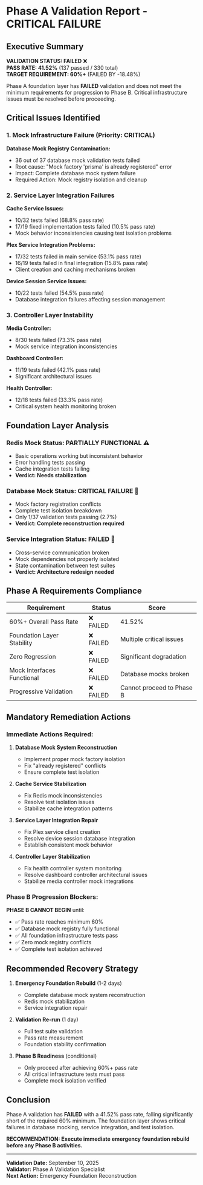 # Phase A Validation Report - CRITICAL FAILURE

## Executive Summary

**VALIDATION STATUS: FAILED** ❌  
**PASS RATE: 41.52%** (137 passed / 330 total)  
**TARGET REQUIREMENT: 60%+** (FAILED BY -18.48%)

Phase A foundation layer has **FAILED** validation and does not meet the minimum requirements for progression to Phase B. Critical infrastructure issues must be resolved before proceeding.

## Critical Issues Identified

### 1. Mock Infrastructure Failure (Priority: CRITICAL)

**Database Mock Registry Contamination:**
- 36 out of 37 database mock validation tests failed
- Root cause: "Mock factory 'prisma' is already registered" error
- Impact: Complete database mock system failure
- Required Action: Mock registry isolation and cleanup

### 2. Service Layer Integration Failures

**Cache Service Issues:**
- 10/32 tests failed (68.8% pass rate)
- 17/19 fixed implementation tests failed (10.5% pass rate)
- Mock behavior inconsistencies causing test isolation problems

**Plex Service Integration Problems:**
- 17/32 tests failed in main service (53.1% pass rate)
- 16/19 tests failed in final integration (15.8% pass rate)
- Client creation and caching mechanisms broken

**Device Session Service Issues:**
- 10/22 tests failed (54.5% pass rate)
- Database integration failures affecting session management

### 3. Controller Layer Instability

**Media Controller:**
- 8/30 tests failed (73.3% pass rate)
- Mock service integration inconsistencies

**Dashboard Controller:**
- 11/19 tests failed (42.1% pass rate)
- Significant architectural issues

**Health Controller:**
- 12/18 tests failed (33.3% pass rate)
- Critical system health monitoring broken

## Foundation Layer Analysis

### Redis Mock Status: PARTIALLY FUNCTIONAL ⚠️
- Basic operations working but inconsistent behavior
- Error handling tests passing
- Cache integration tests failing
- **Verdict: Needs stabilization**

### Database Mock Status: CRITICAL FAILURE 🚨
- Mock factory registration conflicts
- Complete test isolation breakdown
- Only 1/37 validation tests passing (2.7%)
- **Verdict: Complete reconstruction required**

### Service Integration Status: FAILED 🚨
- Cross-service communication broken
- Mock dependencies not properly isolated
- State contamination between test suites
- **Verdict: Architecture redesign needed**

## Phase A Requirements Compliance

| Requirement | Status | Score |
|-------------|--------|-------|
| 60%+ Overall Pass Rate | ❌ FAILED | 41.52% |
| Foundation Layer Stability | ❌ FAILED | Multiple critical issues |
| Zero Regression | ❌ FAILED | Significant degradation |
| Mock Interfaces Functional | ❌ FAILED | Database mocks broken |
| Progressive Validation | ❌ FAILED | Cannot proceed to Phase B |

## Mandatory Remediation Actions

### Immediate Actions Required:

1. **Database Mock System Reconstruction**
   - Implement proper mock factory isolation
   - Fix "already registered" conflicts
   - Ensure complete test isolation

2. **Cache Service Stabilization**
   - Fix Redis mock inconsistencies
   - Resolve test isolation issues
   - Stabilize cache integration patterns

3. **Service Layer Integration Repair**
   - Fix Plex service client creation
   - Resolve device session database integration
   - Establish consistent mock behavior

4. **Controller Layer Stabilization**
   - Fix health controller system monitoring
   - Resolve dashboard controller architectural issues
   - Stabilize media controller mock integrations

### Phase B Progression Blockers:

**PHASE B CANNOT BEGIN** until:
- ✅ Pass rate reaches minimum 60%
- ✅ Database mock registry fully functional
- ✅ All foundation infrastructure tests pass
- ✅ Zero mock registry conflicts
- ✅ Complete test isolation achieved

## Recommended Recovery Strategy

1. **Emergency Foundation Rebuild** (1-2 days)
   - Complete database mock system reconstruction
   - Redis mock stabilization
   - Service integration repair

2. **Validation Re-run** (1 day)
   - Full test suite validation
   - Pass rate measurement
   - Foundation stability confirmation

3. **Phase B Readiness** (conditional)
   - Only proceed after achieving 60%+ pass rate
   - All critical infrastructure tests must pass
   - Complete mock isolation verified

## Conclusion

Phase A validation has **FAILED** with a 41.52% pass rate, falling significantly short of the required 60% minimum. The foundation layer shows critical failures in database mocking, service integration, and test isolation. 

**RECOMMENDATION: Execute immediate emergency foundation rebuild before any Phase B activities.**

---

**Validation Date:** September 10, 2025  
**Validator:** Phase A Validation Specialist  
**Next Action:** Emergency Foundation Reconstruction